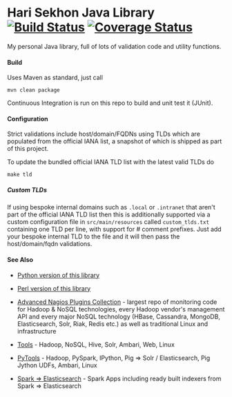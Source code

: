 Hari Sekhon Java Library [![Build Status](https://travis-ci.org/HariSekhon/lib-java.svg?branch=master)](https://travis-ci.org/HariSekhon/lib-java) [![Coverage Status](https://coveralls.io/repos/HariSekhon/lib-java/badge.svg?branch=master&service=github)](https://coveralls.io/github/HariSekhon/lib-java?branch=master)
========================

My personal Java library, full of lots of validation code and utility functions.

#### Build ####

Uses Maven as standard, just call
```
mvn clean package
```

Continuous Integration is run on this repo to build and unit test it (JUnit).

#### Configuration ####

Strict validations include host/domain/FQDNs using TLDs which are populated from the official IANA list, a snapshot of which is shipped as part of this project.

To update the bundled official IANA TLD list with the latest valid TLDs do
```
make tld
```
##### Custom TLDs #####

If using bespoke internal domains such as ```.local``` or ```.intranet``` that aren't part of the official IANA TLD list then this is additionally supported via a custom configuration file in ```src/main/resources``` called ```custom_tlds.txt``` containing one TLD per line, with support for # comment prefixes. Just add your bespoke internal TLD to the file and it will then pass the host/domain/fqdn validations.

#### See Also ####

* [Python version of this library](https://github.com/harisekhon/pylib)
* [Perl version of this library](https://github.com/harisekhon/lib)

* [Advanced Nagios Plugins Collection](https://github.com/harisekhon/nagios-plugins) - largest repo of monitoring code for Hadoop & NoSQL technologies, every Hadoop vendor's management API and every major NoSQL technology (HBase, Cassandra, MongoDB, Elasticsearch, Solr, Riak, Redis etc.) as well as traditional Linux and infrastructure
* [Tools](https://github.com/harisekhon/tools) - Hadoop, NoSQL, Hive, Solr, Ambari, Web, Linux
* [PyTools](https://github.com/harisekhon/pytools) - Hadoop, PySpark, IPython, Pig => Solr / Elasticsearch, Pig Jython UDFs, Ambari, Linux
* [Spark => Elasticsearch](https://github.com/harisekhon/spark-to-elasticsearch) - Spark Apps including ready built indexers from Spark => Elasticsearch
